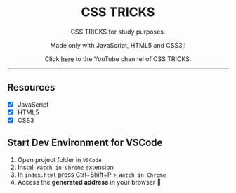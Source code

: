 <h1 align="center">
CSS TRICKS
</h1>

<p align="center">CSS TRICKS for study purposes.</p>
<p align="center">Made only with JavaScript, HTML5 and CSS3!!</p>
<p align="center">Click <a href="https://www.youtube.com/channel/UCbwXnUipZsLfUckBPsC7Jog">here</a> to the YouTube channel of CSS TRICKS.</p>

<hr>

## Resources

- [x] JavaScript
- [x] HTML5
- [x] CSS3

## Start Dev Environment for VSCode

1. Open project folder in `VSCode`
2. Install `Watch in Chrome` extension
3. In `index.html` press Ctrl+Shift+P > `Watch in Chrome`
4. Access the **generated address** in your browser 🚀
